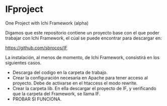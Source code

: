 IFproject
=========

One Project with Ichi Framework (alpha)

Digamos que este repositorio contiene un proyecto base con el que poder trabajar con Ichi Framework, 
el cúal se puede encontrar para descargar en:

https://github.com/sbrocos/IF

La instalación, al menos de momento, de Ichi Framework, consistirá en los siguientes casos.
 - Descarga del codigo en la carpeta de trabajo.
 - Crear la configuración necesaria en Apache para tener acceso al proyecto. Debe de activarse en el htaccess
   el modo rewrite.
 - Crear la carpeta lib. En ella descargar el proyecto de IF, y verificando que la carpeta del Framework, se llama IF.
 - PROBAR SI FUNCIONA.